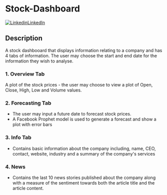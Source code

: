 # Stock-Dashboard

[![Linkedin](https://i.stack.imgur.com/gVE0j.png)LinkedIn](https://www.linkedin.com/in/bonga-dumakude-40b1102b8)


## Description
A stock dashbooard that displays information relating to a company and has 4 tabs of information. The user may choose the start and end date for the information they wish to analyse.

### 1. Overview Tab
A plot of the stock prices - the user may choose to view a plot of Open, Close, High, Low and Volume values. 

### 2. Forecasting Tab
- The user may input a future date to forecast stock prices.
- A Facebook Prophet model is used to generate a forecast and show a plot with error bars

### 3. Info Tab
- Contains basic information about the company including, name, CEO, contact, website, industry and a summary of the company's services

### 4. News 
- Contains the last 10 news stories published about the company along with a measure of the sentiment towards both the article title and the article content.
